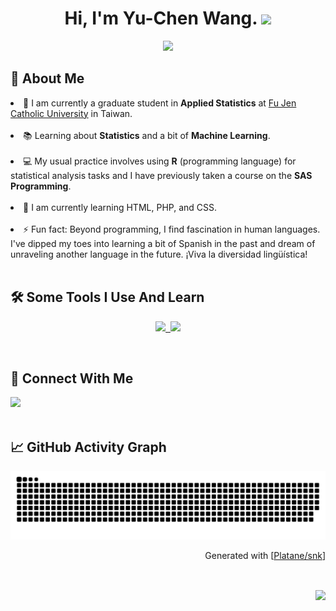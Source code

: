 <h1 align="center">
Hi, I'm Yu-Chen Wang.
  <img src="https://media.giphy.com/media/hvRJCLFzcasrR4ia7z/giphy.gif" width="30">
</h1>
<p align="center"><img src="https://readme-typing-svg.herokuapp.com?font=comfortaa&color=016EEA&size=24&width=600&lines=Glad+to+see+you!&center=true"></p>

<!--
**yuchenwang89/yuchenwang89** is a ✨ _special_ ✨ repository because its `README.md` (this file) appears on your GitHub profile.

Here are some ideas to get you started:
-->

<h2> 👩 About Me </h2>

<li> 🏫  I am currently a graduate student in <strong>Applied Statistics</strong> at <a href="https://www.fju.edu.tw/" target="_blank"> Fu Jen Catholic University</a> in Taiwan. </li>
<br>
<li> 📚  Learning about <strong>Statistics</strong> and a bit of <strong>Machine Learning</strong>. </li>
<br>
<li> 💻  My usual practice involves using <strong>R</strong> (programming language) for statistical analysis tasks and I have previously taken a course on the <strong>SAS Programming</strong>. </li>
<br>
<li> 🌱  I am currently learning HTML, PHP, and CSS. </li>
<br>
<li> ⚡  Fun fact: Beyond programming, I find fascination in human languages. I've dipped my toes into learning a bit of Spanish in the past and dream of unraveling another language in the future. ¡Viva la diversidad lingüística! </li>
<br>
<h2> 🛠 Some Tools I Use And Learn </h2>
<p align="center">
  <a href="https://skillicons.dev">
    <img src="https://skillicons.dev/icons?i=r,mysql,py,html,css,php,js&theme=light"/>&nbsp
    <img src="https://cdn.icon-icons.com/icons2/2699/PNG/512/sas_logo_icon_170761.png" width="43"/>
  </a>
</p>
<br>
<h2> 🔗 Connect With Me </h2>
<a href="https://www.linkedin.com/in/yu-chen-wang-634614287"  target="_blank">
    <img src="https://skillicons.dev/icons?i=linkedin&theme=light"/>
</a>
<br>
<br>
<h2> 📈 GitHub Activity Graph </h2>
<p align="center"><img src="https://raw.githubusercontent.com/yuchenwang89/yuchenwang89/output/github-contribution-grid-snake.svg"></p>
<p align="right">Generated with [<a href=https://github.com/Platane/snk target="_blank">Platane/snk</a>]</p><br/>
<p align="right"><img align="center" src="https://komarev.com/ghpvc/?username=yuchenwang89&color=blue&style=plastic&label=PROFILE+VIEWS+"></p>
